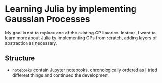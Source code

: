 # Learning Julia by implementing Gaussian Processes

My goal is not to replace one of the existing GP libraries.
Instead, I want to learn more about Julia by implementing GPs from scratch, adding layers of abstraction as necessary.

## Structure
- `notebooks` contain Jupyter notebooks, chronologically ordered as I tried different things and continued the development.
